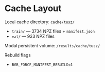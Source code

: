 # Cache Layout

Local cache directory: `cache/tusz/`

- `train/` — 3734 NPZ files + `manifest.json`
- `val/` — 933 NPZ files

Modal persistent volume: `/results/cache/tusz/`

Rebuild flags

- `BGB_FORCE_MANIFEST_REBUILD=1`
